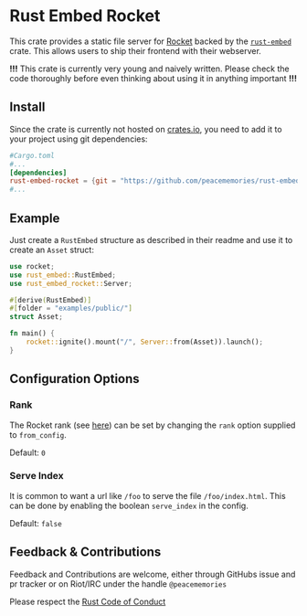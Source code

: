 # Rust Embed Rocket

This crate provides a static file server for [Rocket](https://rocket.rs) backed by the [`rust-embed`](https://crates.io/crates/rust-embed) crate. This allows users to ship their frontend with their webserver.

**!!!** This crate is currently very young and naively written. Please check the code thoroughly before even thinking about using it in anything important **!!!**

## Install

Since the crate is currently not hosted on [crates.io](https://crates.io), you need to add it to your project using git dependencies:

```toml
#Cargo.toml
#...
[dependencies]
rust-embed-rocket = {git = "https://github.com/peacememories/rust-embed-rocket"}
#...
```

## Example

Just create a `RustEmbed` structure as described in their readme and use it to create an `Asset` struct:

```rust
use rocket;
use rust_embed::RustEmbed;
use rust_embed_rocket::Server;

#[derive(RustEmbed)]
#[folder = "examples/public/"]
struct Asset;

fn main() {
    rocket::ignite().mount("/", Server::from(Asset)).launch();
}
```

## Configuration Options

### Rank

The Rocket rank (see [here](https://rocket.rs/v0.4/guide/requests/#forwarding)) can be set by changing the `rank` option supplied to `from_config`.

Default: `0`

### Serve Index

It is common to want a url like `/foo` to serve the file `/foo/index.html`. This can be done by enabling the boolean `serve_index` in the config.

Default: `false`

## Feedback & Contributions

Feedback and Contributions are welcome, either through GitHubs issue and pr tracker or on Riot/IRC under the handle `@peacememories`

Please respect the [Rust Code of Conduct](https://www.rust-lang.org/policies/code-of-conduct)
